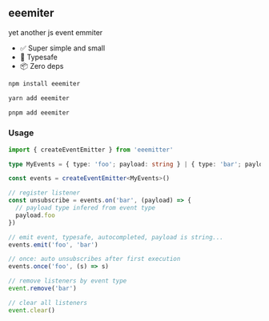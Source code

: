 ## eeemiter

yet another js event emmiter

- ✅ Super simple and small
- 🥳 Typesafe
- 📦 Zero deps

```sh
npm install eeemiter

yarn add eeemiter

pnpm add eeemiter
```

### Usage

```ts
import { createEventEmitter } from 'eeemitter'

type MyEvents = { type: 'foo'; payload: string } | { type: 'bar'; payload: { foo: 'lalala' } }

const events = createEventEmitter<MyEvents>()

// register listener
const unsubscribe = events.on('bar', (payload) => {
  // payload type infered from event type
  payload.foo
})

// emit event, typesafe, autocompleted, payload is string...
events.emit('foo', 'bar')

// once: auto unsubscribes after first execution
events.once('foo', (s) => s)

// remove listeners by event type
event.remove('bar')

// clear all listeners
event.clear()
```
